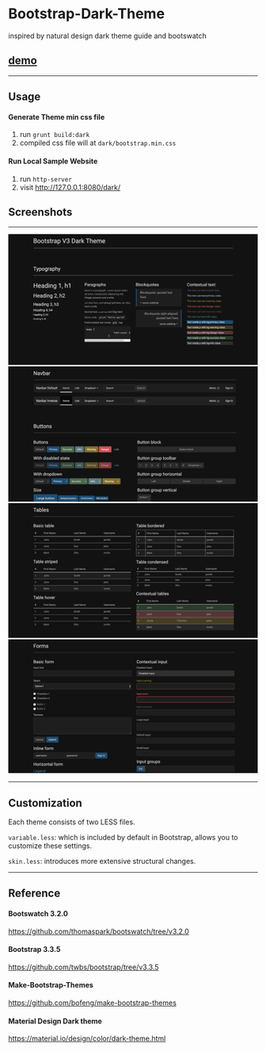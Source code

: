 # Bootstrap-Dark-Theme

inspired by natural design dark theme guide and bootswatch

## [demo](https://JinXJinX.github.io/Bootstrap-Dark-Theme)

---

## Usage

#### Generate Theme min css file

1. run `grunt build:dark`
2. compiled css file will at `dark/bootstrap.min.css`

#### Run Local Sample Website
1. run `http-server`
2. visit http://127.0.0.1:8080/dark/

## Screenshots

---

![screenshot1](/docs/img/screenshot1.png)
![screenshot2](/docs/img/screenshot2.png)
![screenshot3](/docs/img/screenshot3.png)
![screenshot4](/docs/img/screenshot4.png)


---

## Customization

Each theme consists of two LESS files.

`variable.less`: which is included by default in Bootstrap, allows you to customize these settings.

`skin.less`: introduces more extensive structural changes.

---

## Reference

#### Bootswatch 3.2.0
https://github.com/thomaspark/bootswatch/tree/v3.2.0

#### Bootstrap 3.3.5
https://github.com/twbs/bootstrap/tree/v3.3.5

#### Make-Bootstrap-Themes
https://github.com/bofeng/make-bootstrap-themes

#### Material Design Dark theme
https://material.io/design/color/dark-theme.html
